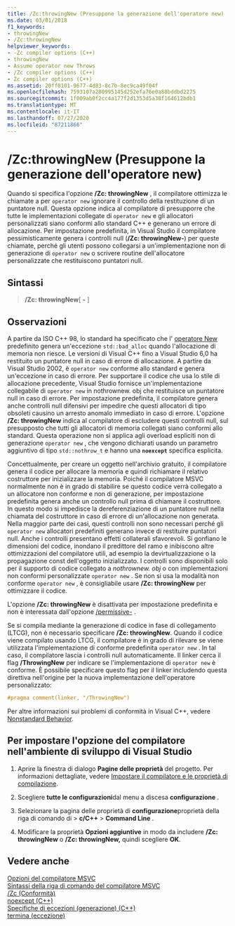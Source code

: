 ```yaml
---
title: /Zc:throwingNew (Presuppone la generazione dell'operatore new)
ms.date: 03/01/2018
f1_keywords:
- throwingNew
- /Zc:throwingNew
helpviewer_keywords:
- -Zc compiler options (C++)
- throwingNew
- Assume operator new Throws
- /Zc compiler options (C++)
- Zc compiler options (C++)
ms.assetid: 20ff0101-9677-4d83-8c7b-8ec9ca49f04f
ms.openlocfilehash: 7593107a280995145d252efa76e0a88bddbd2275
ms.sourcegitcommit: 1f009ab0f2cc4a177f2d1353d5a38f164612bdb1
ms.translationtype: MT
ms.contentlocale: it-IT
ms.lasthandoff: 07/27/2020
ms.locfileid: "87211866"
---
```

# <a name="zcthrowingnew-assume-operator-new-throws"></a>/Zc:throwingNew (Presuppone la generazione dell'operatore new)

Quando si specifica l'opzione **/Zc: throwingNew** , il compilatore ottimizza le chiamate a per `operator new` ignorare il controllo della restituzione di un puntatore null. Questa opzione indica al compilatore di presupporre che tutte le implementazioni collegate di `operator new` e gli allocatori personalizzati siano conformi allo standard C++ e generano un errore di allocazione. Per impostazione predefinita, in Visual Studio il compilatore pessimisticamente genera i controlli null (**/Zc: throwingNew-**) per queste chiamate, perché gli utenti possono collegarsi a un'implementazione non di generazione di `operator new` o scrivere routine dell'allocatore personalizzate che restituiscono puntatori null.

## <a name="syntax"></a>Sintassi

> **/Zc: throwingNew**[ **-** ]

## <a name="remarks"></a>Osservazioni

A partire da ISO C++ 98, lo standard ha specificato che l' [operatore New](../../standard-library/new-operators.md#op_new) predefinito genera un'eccezione `std::bad_alloc` quando l'allocazione di memoria non riesce. Le versioni di Visual C++ fino a Visual Studio 6,0 ha restituito un puntatore null in caso di errore di allocazione. A partire da Visual Studio 2002, è `operator new` conforme allo standard e genera un'eccezione in caso di errore. Per supportare il codice che usa lo stile di allocazione precedente, Visual Studio fornisce un'implementazione collegabile di `operator new` in nothrownew. obj che restituisce un puntatore null in caso di errore. Per impostazione predefinita, il compilatore genera anche controlli null difensivi per impedire che questi allocatori di tipo obsoleti causino un arresto anomalo immediato in caso di errore. L'opzione **/Zc: throwingNew** indica al compilatore di escludere questi controlli null, sul presupposto che tutti gli allocatori di memoria collegati siano conformi allo standard. Questa operazione non si applica agli overload espliciti non di generazione `operator new` , che vengono dichiarati usando un parametro aggiuntivo di tipo `std::nothrow_t` e hanno una **`noexcept`** specifica esplicita.

Concettualmente, per creare un oggetto nell'archivio gratuito, il compilatore genera il codice per allocare la memoria e quindi richiamare il relativo costruttore per inizializzare la memoria. Poiché il compilatore MSVC normalmente non è in grado di stabilire se questo codice verrà collegato a un allocatore non conforme e non di generazione, per impostazione predefinita genera anche un controllo null prima di chiamare il costruttore. In questo modo si impedisce la dereferenziazione di un puntatore null nella chiamata del costruttore in caso di errore di un'allocazione non generata. Nella maggior parte dei casi, questi controlli non sono necessari perché gli `operator new` allocatori predefiniti generano invece di restituire puntatori null. Anche i controlli presentano effetti collaterali sfavorevoli. Si gonfiano le dimensioni del codice, inondano il predittore del ramo e inibiscono altre ottimizzazioni del compilatore utili, ad esempio la devirtualizzazione o la propagazione const dell'oggetto inizializzato. I controlli sono disponibili solo per il supporto di codice collegato a *nothrownew. obj* o con implementazioni non conformi personalizzate `operator new` . Se non si usa la modalità non conforme `operator new` , è consigliabile usare **/Zc: throwingNew** per ottimizzare il codice.

L'opzione **/Zc: throwingNew** è disattivata per impostazione predefinita e non è interessata dall'opzione [/permissive-](permissive-standards-conformance.md) .

Se si compila mediante la generazione di codice in fase di collegamento (LTCG), non è necessario specificare **/Zc: throwingNew**. Quando il codice viene compilato usando LTCG, il compilatore è in grado di rilevare se viene utilizzata l'implementazione di conforme predefinita `operator new` . In tal caso, il compilatore lascia i controlli null automaticamente. Il linker cerca il flag **/ThrowingNew** per indicare se l'implementazione di `operator new` è conforme. È possibile specificare questo flag per il linker includendo questa direttiva nell'origine per la nuova implementazione dell'operatore personalizzato:

```cpp
#pragma comment(linker, "/ThrowingNew")
```

Per altre informazioni sui problemi di conformità in Visual C++, vedere [Nonstandard Behavior](../../cpp/nonstandard-behavior.md).

## <a name="to-set-this-compiler-option-in-the-visual-studio-development-environment"></a>Per impostare l'opzione del compilatore nell'ambiente di sviluppo di Visual Studio

1. Aprire la finestra di dialogo **Pagine delle proprietà** del progetto. Per informazioni dettagliate, vedere [Impostare il compilatore e le proprietà di compilazione](../working-with-project-properties.md).

1. Scegliere **tutte le configurazioni**dal menu a discesa **configurazione** .

1. Selezionare la pagina delle proprietà di **configurazione**proprietà della riga di comando di  >  **c/C++**  >  **Command Line** .

1. Modificare la proprietà **Opzioni aggiuntive** in modo da includere **/Zc: throwingNew** o **/Zc: throwingNew,** quindi scegliere **OK**.

## <a name="see-also"></a>Vedere anche

[Opzioni del compilatore MSVC](compiler-options.md)<br/>
[Sintassi della riga di comando del compilatore MSVC](compiler-command-line-syntax.md)<br/>
[/Zc (Conformità)](zc-conformance.md)<br/>
[noexcept (C++)](../../cpp/noexcept-cpp.md)<br/>
[Specifiche di eccezioni (generazione) (C++)](../../cpp/exception-specifications-throw-cpp.md)<br/>
[termina (eccezione)](../../standard-library/exception-functions.md#terminate)<br/>
